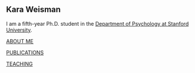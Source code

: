 ## Kara Weisman

I am a fifth-year Ph.D. student in the [Department of Psychology at Stanford University](https://psychology.stanford.edu/).

[ABOUT ME](https://kgweisman.github.io/about)

[PUBLICATIONS](https://kgweisman.github.io/publications)

[TEACHING](https://kgweisman.github.io/teaching)
